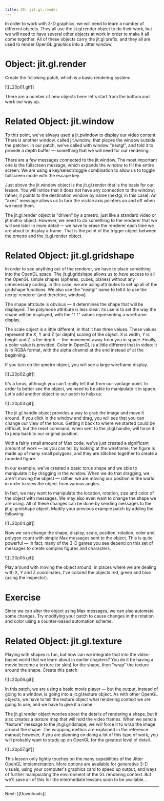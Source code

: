 ```yaml
---
title: 20. jit.gl.render
---
```

In order to work with 3-D graphics, we will need to learn a number of different objects. They all use the jit.gl.render object to do their work, but we will need to have several other objects at work in order to make it all come together. All of these objects carry the jit.gl prefix, and they all are used to render OpenGL graphics into a Jitter window.

# Object: jit.gl.render

Create the following patch, which is a basic rendering system:

![[L20p01.gif]]

There are a number of new objects here: let's start from the bottom and work our way up.

# Related Object: jit.window

To this point, we've always used a jit.pwindow to display our video content. There is another window, called jit.window, that places the window outside the patcher. In our patch, we've called with window "nextgl", and told it to provide a depth buffer — something that we will need for our rendering.

There are a few messages connected to the jit.window. The most important one is the fullscreen message, which expands the window to fill the entire screen. We are using a key/select/toggle combination to allow us to toggle fullscreen mode with the escape key.

Just above the jit.window object is the jit.gl.render that is the basis for our lesson. You will notice that it does not have any connection to the window; rather, it points to the destination window by name (nextgl, in this case). An "axes" message allows us to turn the visible axis pointers on and off when we need them.

The jit.gl.render object is "driven" by a qmetro, just like a standard video or jit.matrix object. However, we need to do something to the renderer that we will see later in more detail — we have to erase the renderer each time we are about to display a frame. That is the point of the trigger object between the qmetro and the jit.gl.render object.

# Related Object: jit.gl.gridshape

In order to see anything out of the renderer, we have to place something into the OpenGL space. The jit.gl.gridshape allows us to have access to all the OpenGL simple shapes (spheres, cubes, planes) without any unnecessary coding. In this case, we are using attributes to set up all of the gridshape functions. We also use the "nextgl" name to tell it to use the nextgl renderer (and therefore, window).

The shape attribute is obvious — it determines the shape that will be displayed. The polymode attribute is less clear: its use is to set the way the shape will be displayed, with the "1 1" values representing a wireframe display.

The scale object is a little different, in that it has three values. These values represent the X, Y and Z (or depth) scaling of the object. X is width, Y is height and Z is the depth — the movement away from you in space. Finally, a color value is provided. Color in OpenGL is a little different that in video: it is in RGBA format, with the alpha channel at the end instead of at the beginning.

If you turn on the qmetro object, you will see a large wireframe display. 

![[L20p02.gif]]

It's a torus, although you can't really tell that from our vantage point. In order to better see the object, we need to be able to manipulate it in space. Let's add another object to our patch to help us:

![[L20p03.gif]]

The jit.gl.handle object provides a way to grab the image and move it around. If you click in the window and drag, you will see that you can change our view of the torus. Getting it back to where we started could be difficult, but the reset command, when sent to the jit.gl.handle, will force it to jump back to our original position.

With a fairly small amount of Max code, we've just created a significant amount of work — as you can tell by looking at the wireframe, the figure is made up of many small polygons, and they are stitched together to create a rounded figure. 

In our example, we've created a basic torus shape and we able to manipulate it by dragging in the window. When we do that dragging, we aren't moving the object — rather, we are moving our position in the world in order to view the object from various angles.

In fact, we may want to manipulate the location, rotation, size and color of the object with messages. We may also even want to change the shape we are using. All of these changes can be done by sending messages to the jit.gl.gridshape object. Modify your previous example patch by adding the following:

![[L20p04.gif]]

Now we can change the shape, display, scale, position, rotation, color and polygon count with simple Max messages sent to the object. This is quite powerful — in fact, many of the 3-D games you see depend on this set of messages to create comples figures and characters.

![[L20p05.gif]]

Play around with moving the object around; in places where we are dealing with X, Y and Z coordinates, I've colored the objects red, green and blue (using the inspector).

# Exercise

Since we can alter the object using Max messages, we can also automate some changes. Try modifying your patch to cause changes in the rotation and color using a counter-based automation scheme.

# Related Object: jit.gl.texture

Playing with shapes is fun, but how can we integrate that into the video-based world that we learn about in earlier chapters? You do it be having a movie become a texture (or skin) for the shape, then "wrap" the texture around the shape. Create this patch:

![[L20p06.gif]]

In this patch, we are using a basic movie player — but the output, instead of going to a window, is going into a jit.gl.texture object. As with other OpenGL objects, we have to tell the texture object what rendering context we are going to use, and we have to give it a name.

The jit.gl.render object worries about the details of rendering a shape, but it also creates a texture map that will hold the video frames. When we send a "texture" message to the jit.gl.gridshape, we will force it to wrap the image around the shape. The wrapping methos are explained in the reference manual; however, if you are planning on doing a lot of this type of work, you will probably want to study up on OpenGL for the greatest level of detail.

![[L20p07.gif]]

This lesson only lightly touches on the many capabilities of the Jitter OpenGL implementation. More options are available for generative 3-D visuals, using your computer's graphics card to speed up output, and ways of further manipulating the environment of the GL rendering context. But we'll save all of this for the intermediate lessons soon to be available...



---
Next: [[Downloads]]
